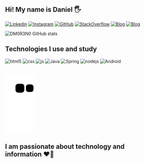 ## Hi! My name is Daniel 🖐️

[![Linkedin](https://img.shields.io/badge/LinkedIn-0077B5?style=for-the-badge&logo=linkedin&logoColor=white)](https://www.linkedin.com/in/daniel-francisco-moreno-4b2133145/)
[![Instagram](https://img.shields.io/badge/Instagram-E4405F?style=for-the-badge&logo=instagram&logoColor=white)](https://www.instagram.com/dani.fm.dani/)
[![GitHub](https://img.shields.io/badge/GitHub-100000?style=for-the-badge&logo=github&logoColor=white)](https://github.com/DM0R3N0)
[![StackOverflow](https://img.shields.io/badge/Stack_Overflow-FE7A16?style=for-the-badge&logo=stack-overflow&logoColor=white)](https://pt.stackoverflow.com/users/259704/dm0r3n0)
[![Blog](https://img.shields.io/website?label=Dannes.com.br&style=for-the-badge&url=https://www.dannes.com.br/)](https://www.dannes.com.br)
[![Blog](https://img.shields.io/website?label=Dannes.com.br&style=for-the-badge&url=https://play.google.com/store/apps/dev?id=4870137427460616845/)](https://play.google.com/store/apps/dev?id=4870137427460616845)




![DM0R3N0 GitHub stats](https://github-readme-stats.vercel.app/api?username=DM0R3N0&show_icons=true&theme=dracula&count_private=true)

## Technologies I use and study

<div style="display: inline_block">
  <img align="center" alt="html5" src="https://img.shields.io/badge/HTML5-E34F26?style=for-the-badge&logo=html5&logoColor=white" />
  <img align="center" alt="css" src="https://img.shields.io/badge/CSS3-1572B6?style=for-the-badge&logo=css3&logoColor=white" />
  <img align="center" alt="js" src="https://img.shields.io/badge/JavaScript-F7DF1E?style=for-the-badge&logo=javascript&logoColor=black" />
  <img align="center" alt="Java" src="https://img.shields.io/badge/Java-ED8B00?style=for-the-badge&logo=java&logoColor=white" />
  <img align="center" alt="Spring" src="https://img.shields.io/badge/Spring-6DB33F?style=for-the-badge&logo=spring&logoColor=white" />
  <img align="center" alt="nodejs" src="https://img.shields.io/badge/Node.js-43853D?style=for-the-badge&logo=node.js&logoColor=white" />
  <img align="center" alt="Android" src="https://img.shields.io/badge/Android-3DDC84?style=for-the-badge&logo=android&logoColor=white" />
  
</div><br/>

![Snake animation](https://github.com/DM0R3N0/DM0R3N0/blob/output/github-contribution-grid-snake.svg)

## I am passionate about technology and information ❤️‍🔥

